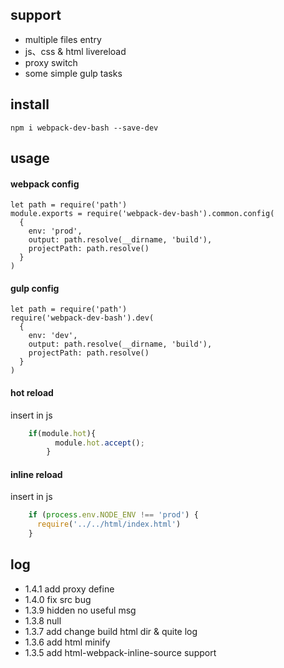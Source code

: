 ## support
  + multiple files entry
  + js、css & html livereload
  + proxy switch 
  + some simple gulp tasks 
## install
```script
npm i webpack-dev-bash --save-dev
```
## usage
#### webpack config
```script
let path = require('path')
module.exports = require('webpack-dev-bash').common.config(
  {
    env: 'prod',
    output: path.resolve(__dirname, 'build'),
    projectPath: path.resolve()
  }
)
```
#### gulp config
```script
let path = require('path')
require('webpack-dev-bash').dev(
  {
    env: 'dev',
    output: path.resolve(__dirname, 'build'),
    projectPath: path.resolve()
  }
)
```
#### hot reload
insert in js
```javascript
    if(module.hot){
          module.hot.accept();
        }
```
#### inline reload
insert in js
```javascript
    if (process.env.NODE_ENV !== 'prod') {
      require('../../html/index.html')
    }
```
## log
  + 1.4.1 add proxy define
  + 1.4.0 fix src bug
  + 1.3.9 hidden no useful msg
  + 1.3.8 null
  + 1.3.7 add change build html dir & quite log
  + 1.3.6 add html minify
  + 1.3.5 add html-webpack-inline-source support
  